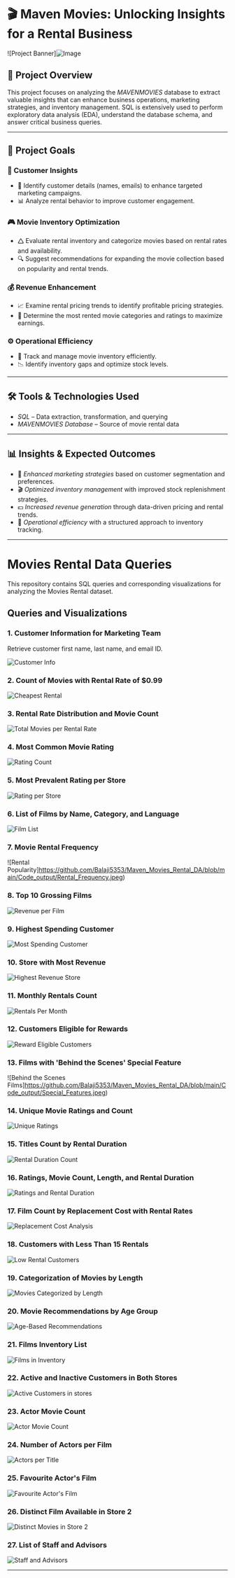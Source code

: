 # 🎬 Maven Movies: Unlocking Insights for a Rental Business

![Project Banner]![Image](https://github.com/user-attachments/assets/17ddf060-c50e-43e6-827b-7d4893ee8e44)

## 📌 Project Overview
This project focuses on analyzing the *MAVENMOVIES* database to extract valuable insights that can enhance business operations, marketing strategies, and inventory management. SQL is extensively used to perform exploratory data analysis (EDA), understand the database schema, and answer critical business queries.


---

## 🎯 Project Goals

### 🛒 Customer Insights

- 📌 Identify customer details (names, emails) to enhance targeted marketing campaigns.
- 📊 Analyze rental behavior to improve customer engagement.

### 🎮 Movie Inventory Optimization

- 🛆 Evaluate rental inventory and categorize movies based on rental rates and availability.
- 🔍 Suggest recommendations for expanding the movie collection based on popularity and rental trends.

### 💰 Revenue Enhancement

- 📈 Examine rental pricing trends to identify profitable pricing strategies.
- 🎥 Determine the most rented movie categories and ratings to maximize earnings.

### ⚙️ Operational Efficiency

- 📌 Track and manage movie inventory efficiently.
- 📉 Identify inventory gaps and optimize stock levels.

---

## 🛠️ Tools & Technologies Used
- *SQL* – Data extraction, transformation, and querying
- *MAVENMOVIES Database* – Source of movie rental data

---

## 📊 Insights & Expected Outcomes
- 📢 *Enhanced marketing strategies* based on customer segmentation and preferences.
- 🎬 *Optimized inventory management* with improved stock replenishment strategies.
- 💵 *Increased revenue generation* through data-driven pricing and rental trends.
- 📌 *Operational efficiency* with a structured approach to inventory tracking.

---

# Movies Rental Data Queries

This repository contains SQL queries and corresponding visualizations for analyzing the Movies Rental dataset.

## Queries and Visualizations

### 1. Customer Information for Marketing Team
Retrieve customer first name, last name, and email ID.

![Customer Info](https://github.com/Balaji5353/Maven_Movies_Rental_DA/blob/main/Code_output/Customer_Details.jpeg)
### 2. Count of Movies with Rental Rate of $0.99
![Cheapest Rental](https://github.com/Balaji5353/Maven_Movies_Rental_DA/blob/main/Code_output/Rental_rate_0.99%24.jpeg)

### 3. Rental Rate Distribution and Movie Count
![Total Movies per Rental Rate](https://github.com/Balaji5353/Maven_Movies_Rental_DA/blob/main/Code_output/Rental_Rate_Wise_Count.jpeg)

### 4. Most Common Movie Rating
![Rating Count](https://github.com/Balaji5353/Maven_Movies_Rental_DA/blob/main/Code_output/Common_Movies_Rating.jpeg)

### 5. Most Prevalent Rating per Store
![Rating per Store](https://github.com/Balaji5353/Maven_Movies_Rental_DA/blob/main/Code_output/Prevalent_Rating.jpeg)

### 6. List of Films by Name, Category, and Language
![Film List](https://github.com/Balaji5353/Maven_Movies_Rental_DA/blob/main/Code_output/Movie_category.jpeg)

### 7. Movie Rental Frequency
![Rental Popularity]https://github.com/Balaji5353/Maven_Movies_Rental_DA/blob/main/Code_output/Rental_Frequency.jpeg)

### 8. Top 10 Grossing Films
![Revenue per Film](https://github.com/Balaji5353/Maven_Movies_Rental_DA/blob/main/Code_output/Top10_Grossing_Film.jpeg)

### 9. Highest Spending Customer
![Most Spending Customer](https://github.com/Balaji5353/Maven_Movies_Rental_DA/blob/main/Code_output/Most_Spending_Customer.jpeg)

### 10. Store with Most Revenue
![Highest Revenue Store](https://github.com/Balaji5353/Maven_Movies_Rental_DA/blob/main/Code_output/Store_With_Most_Revenue.jpeg)

### 11. Monthly Rentals Count
![Rentals Per Month](https://github.com/Balaji5353/Maven_Movies_Rental_DA/blob/main/Code_output/Rentals_Per_Month.jpeg)

### 12. Customers Eligible for Rewards
![Reward Eligible Customers](https://github.com/Balaji5353/Maven_Movies_Rental_DA/blob/main/Code_output/Reward_Customer.jpeg)

### 13. Films with 'Behind the Scenes' Special Feature
![Behind the Scenes Films]https://github.com/Balaji5353/Maven_Movies_Rental_DA/blob/main/Code_output/Special_Features.jpeg)

### 14. Unique Movie Ratings and Count
![Unique Ratings](https://github.com/Balaji5353/Maven_Movies_Rental_DA/blob/main/Code_output/Common_Movies_Rating.jpeg)

### 15. Titles Count by Rental Duration
![Rental Duration Count](https://github.com/Balaji5353/Maven_Movies_Rental_DA/blob/main/Code_output/Rental_Durationwise_Movies.jpeg)

### 16. Ratings, Movie Count, Length, and Rental Duration
![Ratings and Rental Duration](https://github.com/Balaji5353/Maven_Movies_Rental_DA/blob/main/Code_output/Rating_Count_Length%200f%20movies.jpeg)

### 17. Film Count by Replacement Cost with Rental Rates
![Replacement Cost Analysis](https://github.com/Balaji5353/Maven_Movies_Rental_DA/blob/main/Code_output/Replacement_Cost.jpeg)

### 18. Customers with Less Than 15 Rentals
![Low Rental Customers](https://github.com/Balaji5353/Maven_Movies_Rental_DA/blob/main/Code_output/Less_Than_15_Rentals.jpeg)

### 19. Categorization of Movies by Length
![Movies Categorized by Length](https://github.com/Balaji5353/Maven_Movies_Rental_DA/blob/main/Code_output/Movies_catogonized_by_Length.jpeg)

### 20. Movie Recommendations by Age Group
![Age-Based Recommendations](https://github.com/Balaji5353/Maven_Movies_Rental_DA/blob/main/Code_output/Most_Recommendation.as%20pre%20age.jpeg)

### 21. Films Inventory List
![Films in Inventory](https://github.com/Balaji5353/Maven_Movies_Rental_DA/blob/main/Code_output/Film_Inventory.jpeg)

### 22. Active and Inactive Customers in Both Stores
![Active Customers in stores](https://github.com/Balaji5353/Maven_Movies_Rental_DA/blob/main/Code_output/Active_Inactive_Customer.jpeg)

### 23. Actor Movie Count
![Actor Movie Count](https://github.com/Balaji5353/Maven_Movies_Rental_DA/blob/main/Code_output/Actor_Movies_Count.jpeg)

### 24. Number of Actors per Film
![Actors per Title](https://github.com/Balaji5353/Maven_Movies_Rental_DA/blob/main/Code_output/Actor_per_Film.jpeg)

### 25. Favourite Actor's Film
![Favourite Actor's Film](https://github.com/Balaji5353/Maven_Movies_Rental_DA/blob/main/Code_output/Favourite_Actor.jpeg)

### 26. Distinct Film Available in Store 2
![Distinct Movies in Store 2](https://github.com/Balaji5353/Maven_Movies_Rental_DA/blob/main/Code_output/Distinct_Films_Available%20in%20store.jpeg)

### 27. List of Staff and Advisors
![Staff and Advisors](https://github.com/Balaji5353/Maven_Movies_Rental_DA/blob/main/Code_output/Staff_Members_And_Advisors.jpeg)

---

